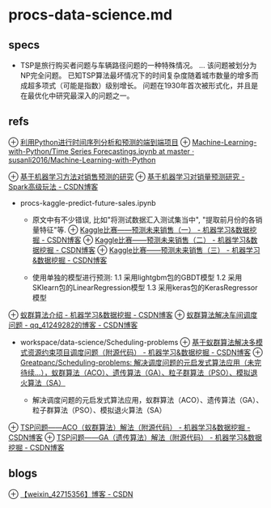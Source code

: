 # procs-data-science.md
## specs
* TSP是旅行购买者问题与车辆路径问题的一种特殊情况。 ... 该问题被划分为NP完全问题。 已知TSP算法最坏情况下的时间复杂度随着城市数量的增多而成超多项式（可能是指数）级别增长。 问题在1930年首次被形式化，并且是在最优化中研究最深入的问题之一。

## refs
⊕ [利用Python进行时间序列分析和预测的端到端项目](https://towardsdatascience.com/an-end-to-end-project-on-time-series-analysis-and-forecasting-with-python-4835e6bf050b)
    ⊕ [Machine-Learning-with-Python/Time Series Forecastings.ipynb at master · susanli2016/Machine-Learning-with-Python](https://github.com/susanli2016/Machine-Learning-with-Python/blob/master/Time%20Series%20Forecastings.ipynb)

⊕ [基于机器学习方法对销售预测的研究](https://www.infoq.cn/article/a-study-on-sales-forecasting-based-on-machine-learning)
    ⊕ [基于机器学习对销量预测研究 - Spark高级玩法 - CSDN博客](https://blog.csdn.net/rlnLo2pNEfx9c/article/details/80059362)

+ procs-kaggle-predict-future-sales.ipynb
    * 原文中有不少错误, 比如"将测试数据汇入测试集当中", "提取前月份的各销量特征"等.
    ⊕ [Kaggle比赛——预测未来销售（一） - 机器学习&数据挖掘 - CSDN博客](https://blog.csdn.net/weixin_42715356/article/details/84646672)
    ⊕ [Kaggle比赛——预测未来销售（二） - 机器学习&数据挖掘 - CSDN博客](https://blog.csdn.net/weixin_42715356/article/details/84671601)
    ⊕ [Kaggle比赛——预测未来销售（三） - 机器学习&数据挖掘 - CSDN博客](https://blog.csdn.net/weixin_42715356/article/details/84729308)

    * 使用单独的模型进行预测:
        1.1 采用lightgbm包的GBDT模型
        1.2 采用SKlearn包的LinearRegression模型
        1.3 采用keras包的KerasRegressor模型

⊕ [蚁群算法介绍 - 机器学习&数据挖掘 - CSDN博客](https://blog.csdn.net/weixin_42715356/article/details/83591619)
⊕ [蚁群算法解决车间调度问题 - qq_41249282的博客 - CSDN博客](https://blog.csdn.net/qq_41249282/article/details/84797347)

+ workspace/data-science/Scheduling-problems
    ⊕ [基于蚁群算法解决多模式资源约束项目调度问题（附源代码） - 机器学习&数据挖掘 - CSDN博客](https://blog.csdn.net/weixin_42715356/article/details/83590449)
    ⊕ [Greatpanc/Scheduling-problems: 解决调度问题的元启发式算法应用（未完待续...），蚁群算法（ACO）、遗传算法（GA）、粒子群算法（PSO）、模拟退火算法（SA）](https://github.com/Greatpanc/Scheduling-problems)

    * 解决调度问题的元启发式算法应用，蚁群算法（ACO）、遗传算法（GA）、粒子群算法（PSO）、模拟退火算法（SA）

⊕ [TSP问题——ACO（蚁群算法）解法（附源代码） - 机器学习&数据挖掘 - CSDN博客](https://blog.csdn.net/weixin_42715356/article/details/84317642)
⊕ [TSP问题——GA（遗传算法）解法（附源代码） - 机器学习&数据挖掘 - CSDN博客](https://blog.csdn.net/weixin_42715356/article/details/84035516)

## blogs
⊕ [【weixin_42715356】博客 - CSDN](https://me.csdn.net/weixin_42715356)

